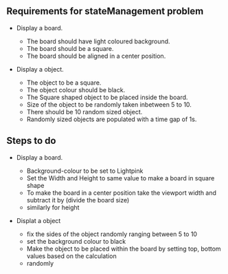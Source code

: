 ## Requirements for stateManagement problem

* Display a board.
	* The board should have light coloured background.
	* The board should be a square.
	* The board should be aligned in a center position.

* Display a object.
	* The object to be a square.
	* The object colour should be black.
	* The Square shaped object to be placed inside the board.
	* Size of the object to be randomly taken inbetween 5 to 10.
	* There should be 10 random sized object.
	* Randomly sized objects are populated with a time gap of 1s.

## Steps to do

* Display a board.
	* Background-colour to be set to Lightpink
	* Set the Width and Height to same value to make a board in square shape
	* To make the board in a center position take the viewport width and subtract it by (divide the board size)
	* similarly for height

* Displat a object
	* fix the sides of the object randomly ranging between 5 to 10
	* set the background colour to black
	* Make the object to be placed within the board by setting top, bottom values based on the calculation
	* randomly
